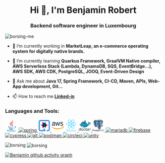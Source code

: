 <h1 align="center">Hi 👋, I'm Benjamin Robert</h1>
<h3 align="center">Backend software engineer in Luxembourg</h3>
<p align="left"> <img src="https://komarev.com/ghpvc/?username=borsing&label=Profile%20views&color=0e75b6&style=flat" alt="borsing-me" /> </p>

- 🔭 I’m currently working in **MarketLeap, an e-commerce operating system for digitally native brands.**

- 🌱 I’m currently learning **Quarkus Framework, GraalVM Native compiler, AWS Serverless Stack (Lambda, DynamoDB, SQS, EventBridge...), AWS SDK, AWS CDK, PostgreSQL, JOOQ, Event-Driven Design**

- 💬 Ask me about **Java 17, Spring Framework, CI-CD, Maven, APIs, Web-App development, Git...**

- 📫 How to reach me **<a href="https://linkedin.com/in/benjamin-robert-6b7710130/" target="blank">Linked-in</a>**

<h3 align="left">Languages and Tools:</h3>
<p align="left">
    <a href="https://www.java.com" target="_blank" rel="noreferrer"> <img src="https://raw.githubusercontent.com/devicons/devicon/master/icons/java/java-original.svg" alt="java" width="40" height="40"/> </a>
    <a href="https://spring.io/" target="_blank" rel="noreferrer"> <img src="https://www.vectorlogo.zone/logos/springio/springio-icon.svg" alt="spring" width="40" height="40"/> </a>
    <a href="https://quarkus.io/" target="_blank" rel="noreferrer"> <img src="https://github.com/devicons/devicon/blob/master/icons/quarkus/quarkus-original.svg" alt="java" width="40" height="40"/> </a>
  <a href="https://aws.amazon.com" target="_blank" rel="noreferrer"> <img src="https://raw.githubusercontent.com/devicons/devicon/master/icons/amazonwebservices/amazonwebservices-original-wordmark.svg" alt="aws" width="40" height="40"/> </a> 
  <a href="https://reactjs.org/" target="_blank" rel="noreferrer"> <img src="https://raw.githubusercontent.com/devicons/devicon/master/icons/react/react-original-wordmark.svg" alt="react" width="40" height="40"/> </a>
  <a href="https://www.docker.com/" target="_blank" rel="noreferrer"> <img src="https://raw.githubusercontent.com/devicons/devicon/master/icons/docker/docker-original-wordmark.svg" alt="docker" width="40" height="40"/> </a>
    <a href="https://www.postgresql.org" target="_blank" rel="noreferrer"> <img src="https://raw.githubusercontent.com/devicons/devicon/master/icons/postgresql/postgresql-original-wordmark.svg" alt="postgresql" width="40" height="40"/> </a>
  <a href="https://mariadb.org/" target="_blank" rel="noreferrer"> <img src="https://www.vectorlogo.zone/logos/mariadb/mariadb-icon.svg" alt="mariadb" width="40" height="40"/> </a>
  <a href="https://firebase.google.com/" target="_blank" rel="noreferrer"> <img src="https://www.vectorlogo.zone/logos/firebase/firebase-icon.svg" alt="firebase" width="40" height="40"/> </a>
 <a href="https://www.cypress.io" target="_blank" rel="noreferrer"> <img src="https://raw.githubusercontent.com/simple-icons/simple-icons/6e46ec1fc23b60c8fd0d2f2ff46db82e16dbd75f/icons/cypress.svg" alt="cypress" width="40" height="40"/> </a> 
  <a href="https://git-scm.com/" target="_blank" rel="noreferrer"> <img src="https://www.vectorlogo.zone/logos/git-scm/git-scm-icon.svg" alt="git" width="40" height="40"/> </a>
  <a href="https://postman.com" target="_blank" rel="noreferrer"> <img src="https://www.vectorlogo.zone/logos/getpostman/getpostman-icon.svg" alt="postman" width="40" height="40"/> </a>
  <a href="https://circleci.com" target="_blank" rel="noreferrer"> <img src="https://www.vectorlogo.zone/logos/circleci/circleci-icon.svg" alt="circleci" width="40" height="40"/> </a> 
  <a href="https://unity.com/" target="_blank" rel="noreferrer"> <img src="https://www.vectorlogo.zone/logos/unity3d/unity3d-icon.svg" alt="unity" width="40" height="40"/> </a> </p>

<p><img align="left" src="https://github-readme-stats.vercel.app/api/top-langs?username=borsing&show_icons=true&locale=en&layout=compact" alt="borsing" /></p>

<p>&nbsp;<img align="center" src="https://github-readme-streak-stats.herokuapp.com/?user=borsing&" alt="borsing" /></p>

[![Benjamin github activity graph](https://github-readme-activity-graph.vercel.app/graph?username=borsing&theme=github-compact)](https://github.com/ashutosh00710/github-readme-activity-graph)
